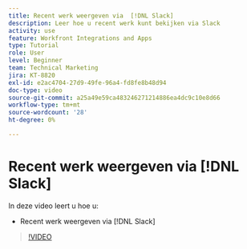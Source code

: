```yaml
---
title: Recent werk weergeven via  [!DNL Slack]
description: Leer hoe u recent werk kunt bekijken via Slack
activity: use
feature: Workfront Integrations and Apps
type: Tutorial
role: User
level: Beginner
team: Technical Marketing
jira: KT-8820
exl-id: e2ac4704-27d9-49fe-96a4-fd8fe8b48d94
doc-type: video
source-git-commit: a25a49e59ca483246271214886ea4dc9c10e8d66
workflow-type: tm+mt
source-wordcount: '28'
ht-degree: 0%

---
```


# Recent werk weergeven via [!DNL Slack]

In deze video leert u hoe u:

* Recent werk weergeven via [!DNL Slack]

>[!VIDEO](https://video.tv.adobe.com/v/335120/?quality=12&learn=on)
